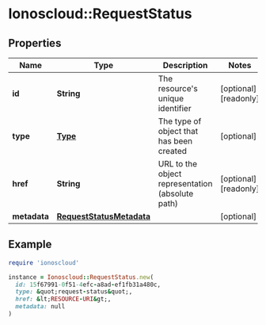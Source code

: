 # Ionoscloud::RequestStatus

## Properties

| Name | Type | Description | Notes |
| ---- | ---- | ----------- | ----- |
| **id** | **String** | The resource&#39;s unique identifier | [optional][readonly] |
| **type** | [**Type**](Type.md) | The type of object that has been created | [optional] |
| **href** | **String** | URL to the object representation (absolute path) | [optional][readonly] |
| **metadata** | [**RequestStatusMetadata**](RequestStatusMetadata.md) |  | [optional] |

## Example

```ruby
require 'ionoscloud'

instance = Ionoscloud::RequestStatus.new(
  id: 15f67991-0f51-4efc-a8ad-ef1fb31a480c,
  type: &quot;request-status&quot;,
  href: &lt;RESOURCE-URI&gt;,
  metadata: null
)
```

